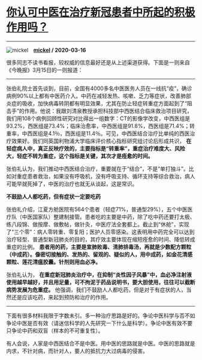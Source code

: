 # [你认可中医在治疗新冠患者中所起的积极作用吗？](https://www.zhihu.com/answer/1081996647)

---------------------------------------------------------------------

![mickel](https://pic4.zhimg.com/af1320d8283a546ed9c8da602fd0386d.jpg?source=1940ef5c "mickel")&emsp;**[mickel](https://www.zhihu.com/people/mickel-72) / 2020-03-16**

很多同志不读书看报，较权威的信息最好还是从上述渠道获得。下面是一则来自《今晚报》3月15日的一则报道：

___________________________________________
张伯礼院士首先谈到，目前，全国有4000多名中医医务人员在一线抗“疫”，确诊病例90%以上都有中医药介入。中药在减轻发热、咳嗽、乏力等症状，改善肺部炎症的吸收，加快病毒转阴都有明显效果，尤其在防止轻症转重症方面起到了“阻击手”的作用。他说：我跟刘清泉教授承担科技部中西医结合临床救治项目研究，我们用108个病例回顾性研究对比得出一组数字：CT的影像学改变，中西医组是93.2%，西医组是73.4%；临床治愈率，中西医组是91.8%，西医组是71.4%；转重率，中西医组是4.1％，西医组是11.4％。可见，中西医结合治疗比单纯的西医治疗效果好。我们同英国利物浦大学临床评价核心指标研究组讨论后形成共识， **在轻症病人中，真正反映疗效的，主要指标是“转重率”，重症治疗难度大、风险大，轻症不转为重症，这个指标是关键，其次才是痊愈的时间。** 

张伯礼认为，我们推动中西医结合治疗，重要就在于“结合”，不是“单打独斗”。比如对重症患者救治，如果没有呼吸机，没有呼吸支持、循环支持等综合救治，病人可能早就死掉了，中医的治疗也就无从谈起，这是常识。

 **不鼓励人人都吃药，但有症状一定要吃药** 

张伯礼介绍，江夏方舱医院有564个患者（轻症71%，普通型29%），五个中医医疗队（中医国家队）整建制接管。患者吃的主要是中药，除了吃中药还要打太极、练八段锦、做按摩、做敷帖，做针灸，中医疗法全套都上。截止到“休舱”，实现了“三个零”：病人零转重、零复阳；医护人员零感染。这表明用中药完全可以达到治疗轻型、普通型新冠肺炎的目的，其疗效主要体现在缩短痊愈的时间、降低转成重症的比例。 **患者用的药，主要是宣肺败毒、淸肺排毒汤，再就是少数配方颗粒（中成药）。像密切接触的、发热的、留观的、疑似的人，用中成药，如金花清感颗粒、莲花清瘟胶囊。针剂则用血必净。** 

张伯礼认为， **在重症新冠肺炎治疗中，在抑制“炎性因子风暴”中，血必净注射液使用越早越好，并且用足量，可不拘泥于药品说明书，要大胆使用，往往可以截断病势发展为危重症。** 他强调，我们不鼓励人人都吃药，但是对于有症状的人，当然还是应该吃药，来起到预防和治疗的作用。

____________________________________________

下面有很多材料我限于字数未引。多一种治疗思路是好的。争论中医科学与否不如争论中医是否有效（请迷信科学的人先研究一下什么是科学）。争论中医有效不要只争论中药和双盲（样本的不可重复性）。

有人会说，人家是中西医结合不是中医。用中医的思路就是中医。中医的思路就是内求，不针对病，而针对人，要人的抵抗力大过病毒的侵害。

